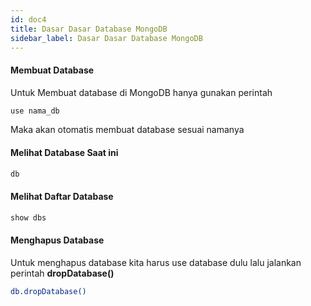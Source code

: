 ```yaml
---
id: doc4
title: Dasar Dasar Database MongoDB
sidebar_label: Dasar Dasar Database MongoDB
---
```


#### Membuat Database

Untuk Membuat database di MongoDB hanya gunakan perintah

```bash
use nama_db
```

Maka akan otomatis membuat database sesuai namanya

#### Melihat Database Saat ini 

```bash
db
```

#### Melihat Daftar Database 

```bash
show dbs
```

#### Menghapus Database

Untuk menghapus database kita harus use database dulu lalu jalankan perintah **dropDatabase()**

```bash
db.dropDatabase()
```
